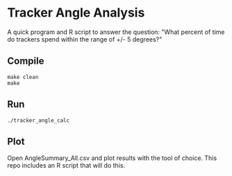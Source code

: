 # Tracker Angle Analysis

A quick program and R script to answer the question:
"What percent of time do trackers spend within the range of +/- 5 degrees?"

## Compile

    make clean
    make

## Run

    ./tracker_angle_calc

## Plot

Open AngleSummary_All.csv and plot results with the tool of choice.
This repo includes an R script that will do this.
